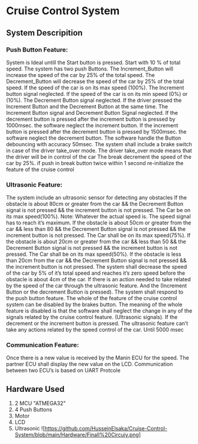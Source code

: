 # Cruise Control System

## System Descripition 
### Push Button Feature:
System is Ideal untill the Start button is pressed. 
Start with 10 % of total speed.
The system has two push Buttons. The Increment_Button will increase the speed of the car by 25% of the total speed. The Decrement_Button will decrease the speed of the car by 25% of the total speed.
If the speed of the car is on its max speed (100%). The Increment button signal neglected. 
If the speed of the car is on its min speed (0%) or (10%). The Decrement Button signal neglected. 
If the driver pressed the Increment Button and the Decrement Button at the same time. The Increment Button signal and Decrement Button Signal neglected. 
If the decrement button is pressed after the increment button is pressed by 1000msec. the software neglect the increment button. 
If the increment button is pressed after the decrement button is pressed by 1500msec. the software neglect the decrement button. 
The software handle the Button debouncing with accuracy 50msec. 
The system shall include a brake switch in case of the driver take_over mode. The driver take_over mode means that the driver will be in control of the car
The break decrement the speed of the car by 25%.
if push in break button twice within 1 second re-initialize the feature of the cruise control
### Ultrasonic Feature:
The system include an ultrasonic sensor for detecting any obstacles
If the obstacle is about 80cm or greater from the car && the Decrement Button signal is not pressed && the increment button is not pressed. The Car be on its max speed(100%). Note: Whatever the actual speed is. The speed signal has to reach it’s maximum.
If the obstacle is about 50cm or greater from the car && less than 80 && the Decrement Button signal is not pressed && the increment button is not pressed. The Car shall be on its max speed(75%).
If the obstacle is about 20cm or greater from the car && less than 50 && the Decrement Button signal is not pressed && the increment button is not pressed. The Car shall be on its max speed(50%). 
If the obstacle is less than 20cm from the car && the Decrement Button signal is not pressed && the increment button is not pressed. The system shall decrease the speed of the car by 5% of it’s total speed and reaches it’s zero speed before the obstacle is about 4cm of the car.
If there is an action needed to take related by the speed of the car through the ultrasonic feature. And the (Increment Button or the decrement Button is pressed). The system shall respond to the push button feature.
The whole of the feature of the cruise control system can be disabled by the brakes button. The meaning of the whole feature is disabled is that the software shall neglect the change in any of the signals related by the cruise control feature. (Ultrasonic signals).
If the decrement or the increment button is pressed. The ultrasonic feature can’t take any actions related by the speed control of the car. Until 5000 msec
### Communication Feature:
Once there is a new value is received by the Manin ECU for the speed. The partner ECU shall display the new value on the LCD. 
Communication between two ECU’s is based on UART Protcole

## Hardware Used
1. 2 MCU "ATMEGA32"
2. 4 Push Buttons
3. Motor
4. LCD
5. Ultrasonic
![https://github.com/HusseinElsaka/Cruise-Control-System/blob/main/Hardware/Finall%20Circuiy.png]
